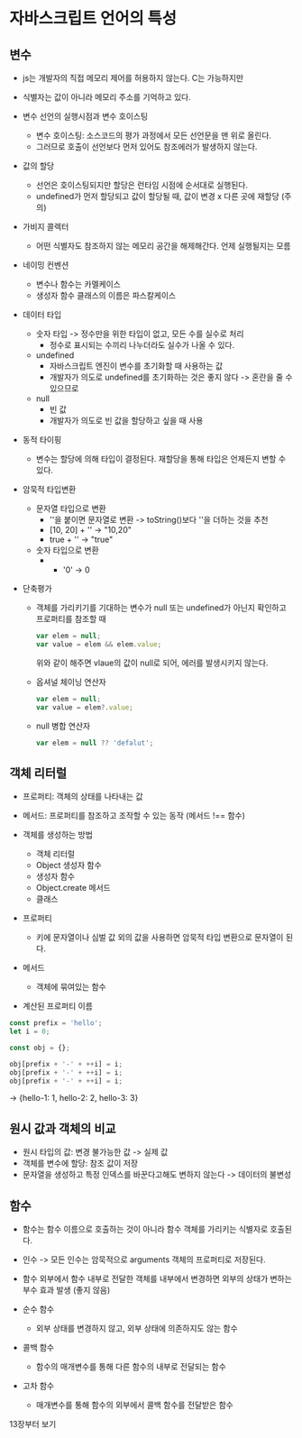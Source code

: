 # 자바스크립트 언어의 특성

## 변수
  + js는 개발자의 직접 메모리 제어를 허용하지 않는다. C는 가능하지만
  + 식별자는 값이 아니라 메모리 주소를 기억하고 있다.
  
  + 변수 선언의 실행시점과 변수 호이스팅
    - 변수 호이스팅: 소스코드의 평가 과정에서 모든 선언문을 맨 위로 올린다.
    - 그러므로 호출이 선언보다 먼저 있어도 참조에러가 발생하지 않는다.

  + 값의 할당
    - 선언은 호이스팅되지만 할당은 런타임 시점에 순서대로 실행된다.
    - undefined가 먼저 할당되고 값이 할당될 때, 값이 변경 x 다른 곳에 재할당 (주의)

  + 가비지 콜렉터
    - 어떤 식별자도 참조하지 않는 메모리 공간을 해제해간다. 언제 실행될지는 모름
  
  + 네이밍 컨벤션
    - 변수나 함수는 카멜케이스
    - 생성자 함수 클래스의 이름은 파스칼케이스

+ 데이터 타입
  - 숫자 타입 -> 정수만을 위한 타입이 없고, 모든 수를 실수로 처리
    - 정수로 표시되는 수끼리 나누더라도 실수가 나올 수 있다.
  - undefined
    - 자바스크립트 엔진이 변수를 초기화할 때 사용하는 값
    - 개발자가 의도로 undefined를 초기화하는 것은 좋지 않다 -> 혼란을 줄 수 있으므로
  - null
    - 빈 값
    - 개발자가 의도로 빈 값을 할당하고 싶을 때 사용
  
+ 동적 타이핑
  - 변수는 할당에 의해 타입이 결정된다. 재할당을 통해 타입은 언제든지 변할 수 있다.

+ 암묵적 타입변환
  - 문자열 타입으로 변환
    - ''을 붙이면 문자열로 변환 -> toString()보다 ''을 더하는 것을 추천
    - [10, 20] + '' -> "10,20"
    - true + '' -> "true"
  - 숫자 타입으로 변환
    - + '0' -> 0

+ 단축평가
  - 객체를 가리키기를 기대하는 변수가 null 또는 undefined가 아닌지 확인하고 프로퍼티를 참조할 때
    ```js
    var elem = null;
    var value = elem && elem.value;
    ```

    위와 같이 해주면 vlaue의 값이 null로 되어, 에러를 발생시키지 않는다.

  - 옵셔널 체이닝 연산자
    ```js
    var elem = null;
    var value = elem?.value;
    ```
  
  - null 병합 연산자
    ```js
    var elem = null ?? 'defalut';
    ```

  
## 객체 리터럴
  - 프로퍼티: 객체의 상태를 나타내는 값
  - 메서드: 프로퍼티를 참조하고 조작할 수 있는 동작 (메서드 !== 함수)
  
  - 객체를 생성하는 방법
    + 객체 리터럴
    + Object 생성자 함수
    + 생성자 함수
    + Object.create 메서드
    + 클래스
  
  - 프로퍼티
    - 키에 문자열이나 심벌 값 외의 값을 사용하면 암묵적 타입 변환으로 문자열이 된다.
  
  - 메서드
    - 객체에 묶여있는 함수
  
  - 계산된 프로퍼티 이름
  ```js
  const prefix = 'hello';
  let i = 0;

  const obj = {};

  obj[prefix + '-' + ++i] = i;
  obj[prefix + '-' + ++i] = i;
  obj[prefix + '-' + ++i] = i;
  ```
  -> {hello-1: 1, hello-2: 2, hello-3: 3}


## 원시 값과 객체의 비교
  - 원시 타입의 값: 변경 불가능한 값 -> 실제 값
  - 객체를 변수에 할당: 참조 값이 저장
  - 문자열을 생성하고 특정 인덱스를 바꾼다고해도 변하지 않는다 -> 데이터의 불변성


## 함수
  - 함수는 함수 이름으로 호출하는 것이 아니라 함수 객체를 가리키는 식별자로 호출된다.
  - 인수 -> 모든 인수는 암묵적으로 arguments 객체의 프로퍼티로 저장된다.
  - 함수 외부에서 함수 내부로 전달한 객체를 내부에서 변경하면 외부의 상태가 변하는 부수 효과 발생 (좋지 않음)
  
  - 순수 함수
    + 외부 상태를 변경하지 않고, 외부 상태에 의존하지도 않는 함수

  - 콜백 함수
    + 함수의 매개변수를 통해 다른 함수의 내부로 전달되는 함수
  
  - 고차 함수
    + 매개변수를 통해 함수의 외부에서 콜백 함수를 전달받은 함수
  
  13장부터 보기